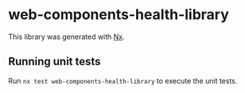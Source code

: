 # web-components-health-library

This library was generated with [Nx](https://nx.dev).

## Running unit tests

Run `nx test web-components-health-library` to execute the unit tests.
